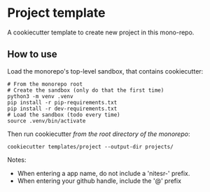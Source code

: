 # Project template

A cookiecutter template to create new project in this mono-repo.

## How to use
Load the monorepo's top-level sandbox, that contains cookiecutter:

```
# From the monorepo root
# Create the sandbox (only do that the first time)
python3 -m venv .venv
pip install -r pip-requirements.txt
pip install -r dev-requirements.txt
# Load the sandbox (todo every time)
source .venv/bin/activate
```

Then run cookiecutter _from the root directory of the monorepo_:

```
cookiecutter templates/project --output-dir projects/
```

Notes:

- When entering a app name, do not include a 'nitesr-' prefix.
- When entering your github handle, include the '@' prefix


